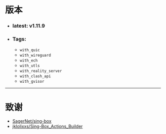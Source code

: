 # 版本

- ### **latest**: v1.11.9
- ### **Tags**:
  - `with_quic`
  - `with_wireguard`
  - `with_ech`
  - `with_utls`
  - `with_reality_server`
  - `with_clash_api`
  - `with_gvisor`

---

# 致谢

- [SagerNet/sing-box](https://github.com/sagernet/sing-box)
- [jklolixxs/Sing-Box_Actions_Builder](https://github.com/jklolixxs/Sing-Box_Actions_Builder)
